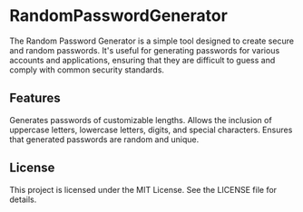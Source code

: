 # RandomPasswordGenerator
The Random Password Generator is a simple tool designed to create secure and random passwords. It's useful for generating passwords for various accounts and applications, ensuring that they are difficult to guess and comply with common security standards.

## Features
Generates passwords of customizable lengths.
Allows the inclusion of uppercase letters, lowercase letters, digits, and special characters.
Ensures that generated passwords are random and unique.

## License
This project is licensed under the MIT License. See the LICENSE file for details.
